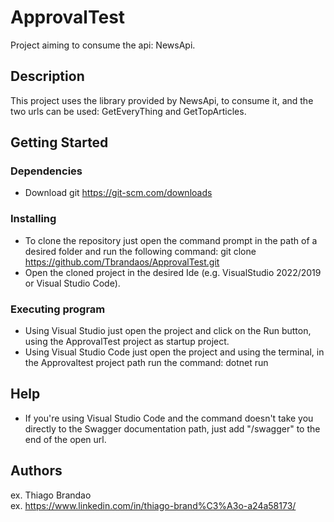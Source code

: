 # ApprovalTest

Project aiming to consume the api: NewsApi.

## Description

This project uses the library provided by NewsApi, to consume it, and the two urls can be used: GetEveryThing and GetTopArticles.

## Getting Started

### Dependencies

* Download git https://git-scm.com/downloads

### Installing

* To clone the repository just open the command prompt in the path of a desired folder and run the following command: git clone https://github.com/Tbrandaos/ApprovalTest.git
* Open the cloned project in the desired Ide (e.g. VisualStudio 2022/2019 or Visual Studio Code).

### Executing program

* Using Visual Studio just open the project and click on the Run button, using the ApprovalTest project as startup project.
* Using Visual Studio Code just open the project and using the terminal, in the Approvaltest project path run the command: dotnet run

## Help

* If you're using Visual Studio Code and the command doesn't take you directly to the Swagger documentation path, just add "/swagger" to the end of the open url.

## Authors

ex. Thiago Brandao  
ex. https://www.linkedin.com/in/thiago-brand%C3%A3o-a24a58173/